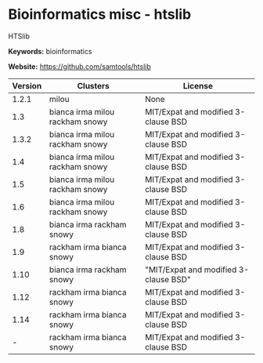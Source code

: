 # Bioinformatics misc - htslib

HTSlib

**Keywords:** bioinformatics

**Website:** <https://github.com/samtools/htslib>

| Version | Clusters | License |
| ------- | -------- | ------- |
| 1.2.1 | milou | None |
| 1.3 | bianca irma milou rackham snowy | MIT/Expat and modified 3-clause BSD |
| 1.3.2 | bianca irma milou rackham snowy | MIT/Expat and modified 3-clause BSD |
| 1.4 | bianca irma milou rackham snowy | MIT/Expat and modified 3-clause BSD |
| 1.5 | bianca irma milou rackham snowy | MIT/Expat and modified 3-clause BSD |
| 1.6 | bianca irma milou rackham snowy | MIT/Expat and modified 3-clause BSD |
| 1.8 | bianca irma rackham snowy | MIT/Expat and modified 3-clause BSD |
| 1.9 | rackham irma bianca snowy | MIT/Expat and modified 3-clause BSD |
| 1.10 | bianca irma rackham snowy | "MIT/Expat and modified 3-clause BSD" |
| 1.12 | rackham irma bianca snowy | MIT/Expat and modified 3-clause BSD |
| 1.14 | rackham irma bianca snowy | MIT/Expat and modified 3-clause BSD |
| - | rackham irma bianca snowy | MIT/Expat and modified 3-clause BSD |
